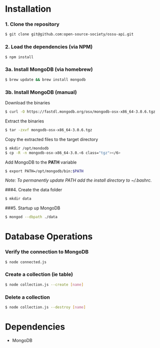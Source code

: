 # Installation

### 1. Clone the repository

```bash
$ git clone git@github.com:open-source-society/ossu-api.git
```

### 2. Load the dependencies (via NPM)

```bash
$ npm install
```

### 3a. Install MongoDB (via homebrew)

```bash
$ brew update && brew install mongodb
```

### 3b. Install MongoDB (manual)

Download the binaries
```bash
$ curl -O https://fastdl.mongodb.org/osx/mongodb-osx-x86_64-3.0.6.tgz
```

Extract the binaries
```bash
$ tar -zxvf mongodb-osx-x86_64-3.0.6.tgz
```

Copy the extracted files to the target directory
```bash
$ mkdir /opt/mondodb
$ cp -R -n mongodb-osx-x86_64-3.0.<6 class="tgz"></6>
```

Add MongoDB to the **PATH** variable
```bash
$ export PATH=/opt/mongodb/bin:$PATH
```

*Note: To permanently update PATH add the install directory to ~/.bashrc.*

###4. Create the data folder
```bash
$ mkdir data
```

###5. Startup up MongoDB
```bash
$ mongod --dbpath ./data
```

# Database Operations

### Verify the connection to MongoDB
```bash
$ node connected.js
```

### Create a collection (ie table)
```bash
$ node collection.js --create [name]
```

### Delete a collection
```bash
$ node collection.js --destroy [name]
```

# Dependencies

- MongoDB
